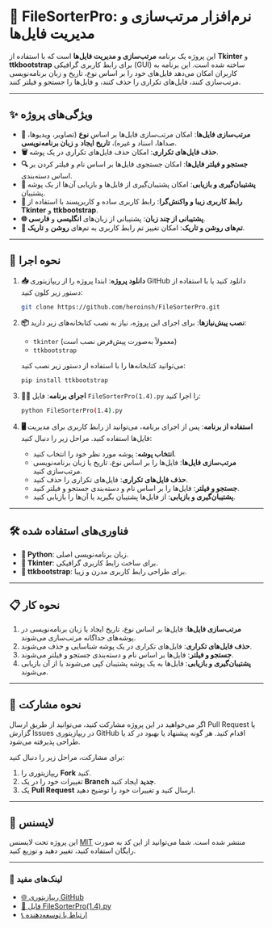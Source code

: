 # 📂 FileSorterPro: نرم‌افزار مرتب‌سازی و مدیریت فایل‌ها

این پروژه یک برنامه **مرتب‌سازی و مدیریت فایل‌ها** است که با استفاده از **Tkinter** و **ttkbootstrap** برای رابط کاربری گرافیکی (GUI) ساخته شده است. این برنامه به کاربران امکان می‌دهد فایل‌های خود را بر اساس نوع، تاریخ و زبان برنامه‌نویسی مرتب‌سازی کنند، فایل‌های تکراری را حذف کنند، و فایل‌ها را جستجو و فیلتر کنند.

---

## ✨ ویژگی‌های پروژه

- **📂 مرتب‌سازی فایل‌ها**: امکان مرتب‌سازی فایل‌ها بر اساس **نوع** (تصاویر، ویدیوها، صداها، اسناد و غیره)، **تاریخ ایجاد** و **زبان برنامه‌نویسی**.
- **🗑️ حذف فایل‌های تکراری**: امکان حذف فایل‌های تکراری در یک پوشه.
- **🔍 جستجو و فیلتر فایل‌ها**: امکان جستجوی فایل‌ها بر اساس نام و فیلتر کردن بر اساس دسته‌بندی.
- **💾 پشتیبان‌گیری و بازیابی**: امکان پشتیبان‌گیری از فایل‌ها و بازیابی آن‌ها از یک پوشه پشتیبان.
- **🎨 رابط کاربری زیبا و واکنش‌گرا**: رابط کاربری ساده و کاربرپسند با استفاده از **Tkinter** و **ttkbootstrap**.
- **🌐 پشتیبانی از چند زبان**: پشتیبانی از زبان‌های **انگلیسی** و **فارسی**.
- **🎨 تم‌های روشن و تاریک**: امکان تغییر تم رابط کاربری به تم‌های **روشن** و **تاریک**.

---

## 🚀 نحوه اجرا

1. **📥 دانلود پروژه**: ابتدا پروژه را از ریپازیتوری GitHub دانلود کنید یا با استفاده از دستور زیر کلون کنید:

   ```bash
   git clone https://github.com/heroinsh/FileSorterPro.git
   ```

2. **📦 نصب پیش‌نیازها**: برای اجرای این پروژه، نیاز به نصب کتابخانه‌های زیر دارید:

   - `tkinter` (معمولاً به‌صورت پیش‌فرض نصب است)
   - `ttkbootstrap`

   می‌توانید کتابخانه‌ها را با استفاده از دستور زیر نصب کنید:

   ```bash
   pip install ttkbootstrap
   ```

3. **🏃‍♂️ اجرای برنامه**: فایل `FileSorterPro(1.4).py` را اجرا کنید:

   ```bash
   python FileSorterPro(1.4).py
   ```

4. **🖥️ استفاده از برنامه**: پس از اجرای برنامه، می‌توانید از رابط کاربری برای مدیریت فایل‌ها استفاده کنید. مراحل زیر را دنبال کنید:

   - **انتخاب پوشه**: پوشه مورد نظر خود را انتخاب کنید.
   - **مرتب‌سازی فایل‌ها**: فایل‌ها را بر اساس نوع، تاریخ یا زبان برنامه‌نویسی مرتب‌سازی کنید.
   - **حذف فایل‌های تکراری**: فایل‌های تکراری را حذف کنید.
   - **جستجو و فیلتر**: فایل‌ها را بر اساس نام و دسته‌بندی جستجو و فیلتر کنید.
   - **پشتیبان‌گیری و بازیابی**: از فایل‌ها پشتیبان بگیرید یا آن‌ها را بازیابی کنید.

---

## 🛠️ فناوری‌های استفاده شده

- **📄 Python**: زبان برنامه‌نویسی اصلی.
- **🎨 Tkinter**: برای ساخت رابط کاربری گرافیکی.
- **🎨 ttkbootstrap**: برای طراحی رابط کاربری مدرن و زیبا.

---

## 📋 نحوه کار

1. **مرتب‌سازی فایل‌ها**: فایل‌ها بر اساس نوع، تاریخ ایجاد یا زبان برنامه‌نویسی در پوشه‌های جداگانه مرتب‌سازی می‌شوند.
2. **حذف فایل‌های تکراری**: فایل‌های تکراری در یک پوشه شناسایی و حذف می‌شوند.
3. **جستجو و فیلتر**: فایل‌ها بر اساس نام و دسته‌بندی جستجو و فیلتر می‌شوند.
4. **پشتیبان‌گیری و بازیابی**: فایل‌ها به یک پوشه پشتیبان کپی می‌شوند یا از آن بازیابی می‌شوند.

---

## 🤝 نحوه مشارکت

اگر می‌خواهید در این پروژه مشارکت کنید، می‌توانید از طریق ارسال Pull Request یا گزارش Issues در ریپازیتوری GitHub اقدام کنید. هر گونه پیشنهاد یا بهبود در کد یا طراحی پذیرفته می‌شود.

برای مشارکت، مراحل زیر را دنبال کنید:

1. ریپازیتوری را **Fork** کنید.
2. تغییرات خود را در یک **Branch جدید** ایجاد کنید.
3. یک **Pull Request** ارسال کنید و تغییرات خود را توضیح دهید.

---

## 📜 لایسنس

این پروژه تحت لایسنس [MIT](LICENSE) منتشر شده است. شما می‌توانید از این کد به صورت رایگان استفاده کنید، تغییر دهید و توزیع کنید.

---

### 🔗 لینک‌های مفید

- [🌐 ریپازیتوری GitHub](https://github.com/heroinsh/FileSorterPro)
- [📄 فایل FileSorterPro(1.4).py](FileSorterPro(1.4).py)
- [📞 ارتباط با توسعه‌دهنده](https://t.me/Ttr252)
